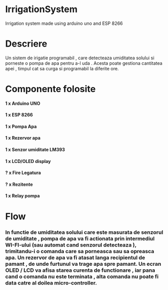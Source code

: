 # IrrigationSystem
Irrigation system made using arduino uno and ESP 8266

# Descriere

Un sistem de irigatie programabil , care detecteaza umiditatea solului si porneste o pompa de apa pentru a-l uda . Acesta poate gestiona cantitatea apei , timpul cat sa curga si programabil la diferite ore. 


# Componente folosite

#### 1 x Arduino UNO 
#### 1 x ESP 8266
#### 1 x Pompa Apa
#### 1 x Rezervor apa
#### 1 x Senzor umiditate LM393 
#### 1 x LCD/OLED display
#### ? x Fire Legatura
#### ? x Rezitente 
#### 1 x Relay pompa


# Flow

### In functie de umiditatea solului care este masurata de senzorul de umiditate , pompa de apa va fi actionata prin intermediul WI-FI-ului (sau automat cand senzorul detecteaza ), trimitandu-i o comanda care sa porneasca sau sa opreasca apa. Un rezervor de apa va fi atasat langa recipientul de pamant , de unde furtunul va trage apa spre pamant. Un ecran OLED / LCD  va afisa starea curenta de functionare , iar pana cand o comanda nu este terminata , alta comanda nu poate fi data catre al doilea micro-controller.
